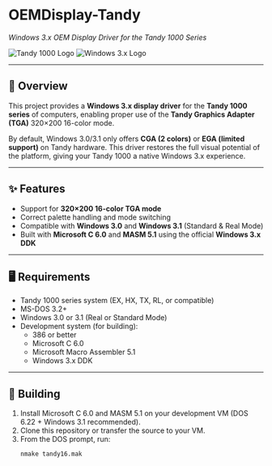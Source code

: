 # OEMDisplay-Tandy
*Windows 3.x OEM Display Driver for the Tandy 1000 Series*

![Tandy 1000 Logo](docs/images/tandy-logo.png)
![Windows 3.x Logo](docs/images/win3x-logo.png)

---

## 📖 Overview
This project provides a **Windows 3.x display driver** for the **Tandy 1000 series** of computers, enabling proper use of the **Tandy Graphics Adapter (TGA)** 320×200 16-color mode.

By default, Windows 3.0/3.1 only offers **CGA (2 colors)** or **EGA (limited support)** on Tandy hardware. This driver restores the full visual potential of the platform, giving your Tandy 1000 a native Windows 3.x experience.

---

## ✨ Features
- Support for **320×200 16-color TGA mode**
- Correct palette handling and mode switching
- Compatible with **Windows 3.0** and **Windows 3.1** (Standard & Real Mode)
- Built with **Microsoft C 6.0** and **MASM 5.1** using the official **Windows 3.x DDK**

---

## 🖥️ Requirements
- Tandy 1000 series system (EX, HX, TX, RL, or compatible)
- MS-DOS 3.2+
- Windows 3.0 or 3.1 (Real or Standard Mode)
- Development system (for building):
  - 386 or better
  - Microsoft C 6.0
  - Microsoft Macro Assembler 5.1
  - Windows 3.x DDK

---

## 🔧 Building
1. Install Microsoft C 6.0 and MASM 5.1 on your development VM (DOS 6.22 + Windows 3.1 recommended).
2. Clone this repository or transfer the source to your VM.
3. From the DOS prompt, run:
   ```sh
   nmake tandy16.mak
   ```
